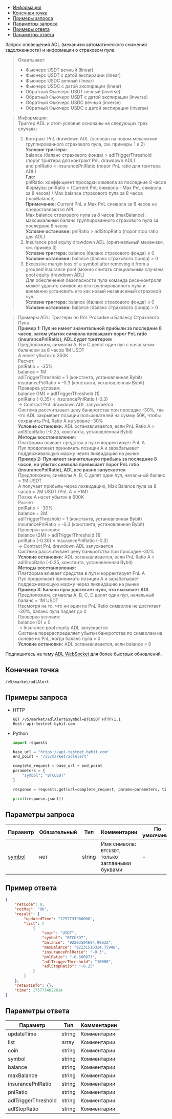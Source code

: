 - [Информация](#информация)
- [Конечная точка](#конечная-точка)
- [Примеры запроса](#примеры-запроса)
- [Параметры запроса](#параметры-запроса)
- [Примеры ответа](#примеры-ответа)
- [Параметры ответа](#параметры-ответа)

<a id="информация"></a>

Запрос оповещений ADL (механизм автоматического снижения задолженности) и информации о страховом пуле.

>Охватывает:  
>
>- Фьючерс USDT вечный (linear)
>- Фьючерс USDT с датой экспирации (linear)
>- Фьючерс USDC вечный (linear)
>- Фьючерс USDC с датой экспирации (linear)
>- Обратный Фьючерс USDT вечный (inverse)
>- Обратный Фьючерс USDT с датой экспирации  (inverse)
>- Обратный Фьючерс USDC вечный  (inverse)
>- Обратный Фьючерс USDC с датой экспирации  (inverse)
<!-- -->
>Информация:  
>Триггер ADL и стоп-условия основаны на следующих трех случаях:  
>1. Контракт PnL drawdown ADL (основан на новом механизме группированного страхового пула, см. примеры 1 и 2)  
>**Условие триггера:**  
>balance (баланс страхового фонда) > adlTriggerThreshold (порог триггера для контракт PnL drawdown ADL)  
>and pnlRatio < insurancePnlRatio (порог PnL ratio для триггера ADL)  
>**Где:**  
>pnlRatio: коэффициент просадки символа за последние 8 часов  
>Формула: pnlRatio = (Current PnL символа - Max PnL символа за 8 часов) / Max balance страхового пула за 8 часов
>(maxBalance)  
>**Примечание:** Current PnL и Max PnL символа за 8 часов не предоставляются API.  
>Max balance страхового пула за 8 часов (maxBalance): максимальный баланс группированного страхового пула за последние
>8 часов  
>**Условие остановки:** pnlRatio > adlStopRatio (порог stop ratio для ADL)  
>2. Insurance pool equity drawdown ADL (оригинальный механизм, см. пример 3)  
>**Условие триггера:** balance (баланс страхового фонда) ≤ 0  
>**Условие остановки:** balance (баланс страхового фонда) > 0  
>3. Excessive margin loss of a symbol after removing it from a grouped insurance pool (можно считать специальным случаем
>pool equity drawdown ADL)  
>Для обеспечения безопасности пула команда риск-контроля может удалить символ из его группированного пула и временно
>установить его как новый независимый страховой пул.  
>**Условие триггера:** balance (баланс страхового фонда) ≤ 0  
>**Условие остановки:** balance (баланс страхового фонда) > 0  

>Примеры ADL: Триггеры по PnL Prosadке и Балансу Страхового Пула  
>**Пример 1: Пул не имеет значительной прибыли за последние 8 часов, затем убыток символа превышает порог PnL ratio
>(insurancePnlRatio), ADL будет триггером**  
>Предположим, символы A, B и C делят один пул с начальным балансом за 8 часов 1M USDT  
>A несет убыток в 350K  
>Расчет:  
>pnlRatio = -35%  
>balance = 1M  
>adlTriggerThreshold = 1 (константа, установленная Bybit)  
>insurancePnlRatio = -0.3 (константа, установленная Bybit)  
>Проверка условия:  
>balance (1M) > adlTriggerThreshold (1)  
>pnlRatio (-0.35) < insurancePnlRatio (-0.3)  
>→ Contract PnL drawdown ADL запускается  
>Система рассчитывает цену банкротства при просадке -30%, так что ADL закрывает позиции пользователей на сумму 50K,
>чтобы сохранить PnL Ratio A на уровне -30%  
>**Условие остановки:** ADL останавливается, если PnL Ratio A > adlStopRatio (-0.25, константа, установленная Bybit)  
>**Методы восстановления:**  
>Платформа вливает средства в пул и корректирует PnL A  
>Пул продолжает принимать позиции A и зарабатывает поддерживающую маржу через ликвидацию на рынке  
>**Пример 2: Пул имеет значительную прибыль за последние 8 часов, но убыток символа превышает порог PnL ratio
>(insurancePnlRatio), ADL все равно запускается**  
>Предположим, символы A, B, C делят один пул, начальный баланс = 1M USDT  
>A получает прибыль через ликвидацию, Max Balance пула за 8 часов = 2M USDT (PnL A = +1M)  
>Позже A несет убыток в 600K  
>Расчет:  
>pnlRatio = -30%  
>balance = 2M  
>adlTriggerThreshold = 1 (константа, установленная Bybit)  
>insurancePnlRatio = -0.3 (константа, установленная Bybit)  
>Проверка условия:  
>balance (2M) > adlTriggerThreshold (1)  
>pnlRatio (-0.30) ≤ insurancePnlRatio (-0.3)  
>→ Contract PnL drawdown ADL запускается  
>Система рассчитывает цену банкротства при просадке -30%  
>**Условие остановки:** ADL останавливается, если PnL Ratio A > adlStopRatio (-0.25, константа, установленная Bybit)  
>**Методы восстановления:**  
>Платформа вливает средства в пул и корректирует PnL A  
>Пул продолжает принимать позиции A и зарабатывает поддерживающую маржу через ликвидацию на рынке  
>**Пример 3: Баланс пула достигает нуля, что вызывает ADL**  
>Предположим, символы A, B, C, D делят один пул, начальный баланс = 1M USDT  
>Несмотря на то, что ни один из PnL Ratio символов не достигает -30%, баланс пула падает до 0  
>Проверка условия:  
>balance (0) ≤ 0  
>→ Insurance pool equity ADL запускается  
>Система перераспределяет убытки банкротства по символам на основе их PnL, когда баланс пула = 0  
>**Условие остановки:** ADL останавливается, если balance > 0

Подпишитесь на тему [ADL WebSocket](https://bybit-exchange.github.io/docs/v5/websocket/public/adl-alert) для более
быстрых обновлений.

<a id="конечная-точка"></a>

## Конечная точка

`/v5/market/adlAlert`

<a id="примеры-запроса"></a>

## Примеры запроса

- HTTP

  ```http
  GET /v5/market/adlAlert&symbol=BTCUSDT HTTP/1.1
  Host: api-testnet.bybit.com
  ```

- Python

  ```python
  import requests

  base_url = "https://api-testnet.bybit.com"
  end_point = "/v5/market/adlAlert"

  complete_request = base_url + end_point
  parameters = {
      "symbol": "BTCUSDT"
  }
  
  response = requests.get(url=complete_request, params=parameters, timeout=10)

  print(response.json())
  ```

<a id="параметры-запроса"></a>

## Параметры запроса

|Параметр  	                  |Обязательный	 |Тип   	  |Комментарии                       |По умолчанию|
|-----------------------------|--------------|----------|----------------------------------|------------|
|[symbol](<../20.Определения значений в запросах и ответах.md#symbol>)	  |нет           |string    |Имя символа: `BTCUSDT`, только заглавными буквами |-           |

<a id="примеры-ответа"></a>

## Пример ответа

```json
{
    "retCode": 0,
    "retMsg": "OK",
    "result": {
        "updatedTime": "1757733960000",
        "list": [
            {
                "coin": "USDT",
                "symbol": "BTCUSDT",
                "balance": "92203504694.99632",
                "maxBalance": "92231510324.75948",
                "insurancePnlRatio": "-0.3",
                "pnlRatio": "-0.560973",
                "adlTriggerThreshold": "10000",
                "adlStopRatio": "-0.25"
            }
        ]
    },
    "retExtInfo": {},
    "time": 1757734022014
}
```

<a id="параметры-ответа"></a>

## Параметры ответа

|Параметр  |Тип       |Комментарии                                             |
|----------|----------|--------------------------------------------------------|
|updateTime  |string       |Комментарии                                             |
|list  |array       |Комментарии                                             |
|coin  |string       |Комментарии                                             |
|symbol  |string       |Комментарии                                             |
|balance  |string       |Комментарии                                             |
|maxBalance  |string       |Комментарии                                             |
|insurancePnlRatio  |string       |Комментарии                                             |
|pnlRatio  |string       |Комментарии                                             |
|adlTriggerThreshold  |string       |Комментарии                                             |
|adlStopRatio  |string       |Комментарии                                             |
